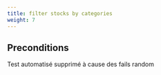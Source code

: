 ```yaml
---
title: filter stocks by categories
weight: 7
---
```


## Preconditions

Test automatisé supprimé à cause des fails random
